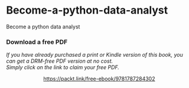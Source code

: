 # Become-a-python-data-analyst
Become a python data analyst
### Download a free PDF

 <i>If you have already purchased a print or Kindle version of this book, you can get a DRM-free PDF version at no cost.<br>Simply click on the link to claim your free PDF.</i>
<p align="center"> <a href="https://packt.link/free-ebook/9781787284302">https://packt.link/free-ebook/9781787284302 </a> </p>